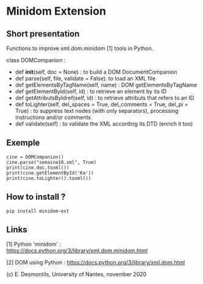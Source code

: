 # Minidom Extension

## Short presentation

Functions to improve xml.dom.minidom [1] tools in Python.

class DOMCompanion :
-	def __init__(self, doc = None) : to build a DOM DocumentCompanion
-	def parse(self, file, validate = False): to load an XML file
-	def getElementsByTagName(self, name) : DOM getElementsByTagName
-	def getElementById(self, id) : to retrieve an element by its ID
-   def getAttributsByIdref(self, id) : to retrieve attributs that refers to an ID
-	def toLighter(self, del_spaces = True, del_comments = True, del_pi = True) : to suppress text nodes (with only separators), processing instructions and/or comments
-	def validate(self) : to validate the XML according its DTD (enrich it too)

## Exemple

```
cine = DOMCompanion()
cine.parse("semaine10.xml", True)
print(cine.doc.toxml())
print(cine.getElementById('Ka'))
print(cine.toLighter().toxml())
```


## How to install ?

```
pip install minidom-ext
```


## Links

[1] Python 'minidom' : https://docs.python.org/3/library/xml.dom.minidom.html

[2] DOM using Python : https://docs.python.org/3/library/xml.dom.html

(c) E. Desmontils, University of Nantes, november 2020
